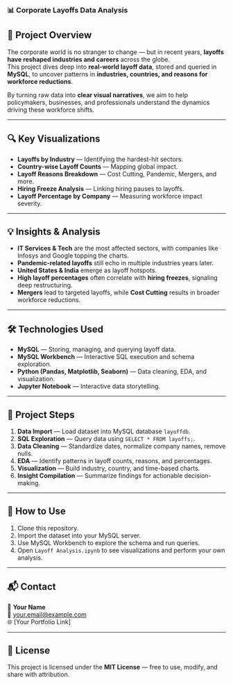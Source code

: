 ### 📊 Corporate Layoffs Data Analysis

## 📖 Project Overview  
The corporate world is no stranger to change — but in recent years, **layoffs have reshaped industries and careers** across the globe.  
This project dives deep into **real-world layoff data**, stored and queried in **MySQL**, to uncover patterns in **industries, countries, and reasons for workforce reductions**.  

By turning raw data into **clear visual narratives**, we aim to help policymakers, businesses, and professionals understand the dynamics driving these workforce shifts.  

---

## 🔍 Key Visualizations  
- **Layoffs by Industry** — Identifying the hardest-hit sectors.  
- **Country-wise Layoff Counts** — Mapping global impact.  
- **Layoff Reasons Breakdown** — Cost Cutting, Pandemic, Mergers, and more.  
- **Hiring Freeze Analysis** — Linking hiring pauses to layoffs.  
- **Layoff Percentage by Company** — Measuring workforce impact severity.  

---

## 💡 Insights & Analysis  
- **IT Services & Tech** are the most affected sectors, with companies like Infosys and Google topping the charts.  
- **Pandemic-related layoffs** still echo in multiple industries years later.  
- **United States & India** emerge as layoff hotspots.  
- **High layoff percentages** often correlate with **hiring freezes**, signaling deep restructuring.  
- **Mergers** lead to targeted layoffs, while **Cost Cutting** results in broader workforce reductions.  

---

## 🛠 Technologies Used  
- **MySQL** — Storing, managing, and querying layoff data.  
- **MySQL Workbench** — Interactive SQL execution and schema exploration.  
- **Python (Pandas, Matplotlib, Seaborn)** — Data cleaning, EDA, and visualization.  
- **Jupyter Notebook** — Interactive data storytelling.  

---

## 📂 Project Steps  
1. **Data Import** — Load dataset into MySQL database `layoffdb`.  
2. **SQL Exploration** — Query data using `SELECT * FROM layoffs;`.  
3. **Data Cleaning** — Standardize dates, normalize company names, remove nulls.  
4. **EDA** — Identify patterns in layoff counts, reasons, and percentages.  
5. **Visualization** — Build industry, country, and time-based charts.  
6. **Insight Compilation** — Summarize findings for actionable decision-making.  

---

## 🚀 How to Use  
1. Clone this repository.  
2. Import the dataset into your MySQL server.  
3. Use MySQL Workbench to explore the schema and run queries.  
4. Open `Layoff Analysis.ipynb` to see visualizations and perform your own analysis.  

---

## 📬 Contact  
👤 **Your Name**  
📧 your.email@example.com  
🌐 [Your Portfolio Link]  

---

## 📜 License  
This project is licensed under the **MIT License** — free to use, modify, and share with attribution. 
